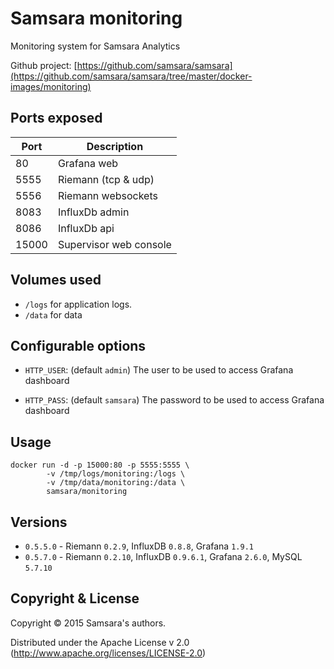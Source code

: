 # Samsara monitoring

Monitoring system for Samsara Analytics

Github project: [https://github.com/samsara/samsara](https://github.com/samsara/samsara/tree/master/docker-images/monitoring)

## Ports exposed

| Port  | Description            |
|-------|------------------------|
|    80 | Grafana web            |
|  5555 | Riemann (tcp & udp)    |
|  5556 | Riemann websockets     |
|  8083 | InfluxDb admin         |
|  8086 | InfluxDb api           |
| 15000 | Supervisor web console |

## Volumes used

* `/logs` for application logs.
* `/data` for data

## Configurable options

* `HTTP_USER`: (default `admin`)
The user to be used to access Grafana dashboard

* `HTTP_PASS`: (default `samsara`)
The password to be used to access Grafana dashboard


## Usage

```
docker run -d -p 15000:80 -p 5555:5555 \
        -v /tmp/logs/monitoring:/logs \
        -v /tmp/data/monitoring:/data \
        samsara/monitoring
```

## Versions

* `0.5.5.0`  - Riemann `0.2.9`, InfluxDB `0.8.8`, Grafana `1.9.1`
* `0.5.7.0`  - Riemann `0.2.10`, InfluxDB `0.9.6.1`, Grafana `2.6.0`, MySQL `5.7.10`


## Copyright & License

Copyright © 2015 Samsara's authors.

Distributed under the Apache License v 2.0 (http://www.apache.org/licenses/LICENSE-2.0)
